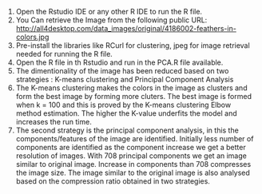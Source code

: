 1. Open the Rstudio IDE or any other R IDE to run the R file.
2. You Can retrieve the Image from the following public URL: http://all4desktop.com/data_images/original/4186002-feathers-in-colors.jpg
3. Pre-install the libraries like RCurl for clustering, jpeg for image retrieval needed for running the R file.
4. Open the R file in th Rstudio and run in the PCA.R file available.
5. The dimentionality of the image has been reduced based on two strategies : K-means clustering and Principal Component Analysis
6. The K-means clustering makes the colors in the image as clusters and form the best image by forming more cluters. The best image is formed when k = 100 and this is proved by the K-means clustering Elbow method estimation. The higher the K-value underfits the model and increases the run time.
7. The second strategy is the principal component analysis, in this the components/features of the image are identified. Initially less number of components are identified as the component increase we get a better resolution of images. With 708 principal components we get an image similar to original image. Increase in components than 708 compresses the image size.
The image similar to the original image is also analysed based on the compression ratio obtained in two strategies.
